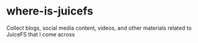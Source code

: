# where-is-juicefs
Collect blogs, social media content, videos, and other materials related to JuiceFS that I come across
